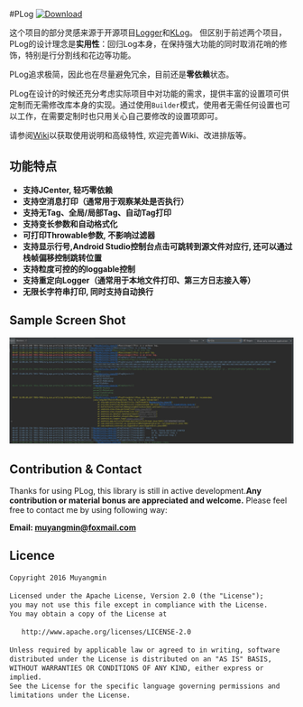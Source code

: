 #PLog  [ ![Download](https://api.bintray.com/packages/muyangmin/org.mym/Android-PLog/images/download.svg) ](https://bintray.com/muyangmin/org.mym/Android-PLog/_latestVersion)

这个项目的部分灵感来源于开源项目[Logger](https://github.com/orhanobut/logger)和[KLog](https://github.com/ZhaoKaiQiang/KLog)。
但区别于前述两个项目，PLog的设计理念是**实用性**：回归Log本身，在保持强大功能的同时取消花哨的修饰，特别是行分割线和花边等功能。

PLog追求极简，因此也在尽量避免冗余，目前还是**零依赖**状态。

PLog在设计的时候还充分考虑实际项目中对功能的需求，提供丰富的设置项可供定制而无需修改库本身的实现。通过使用`Builder`模式，使用者无需任何设置也可以工作，在需要定制时也只用关心自己要修改的设置项即可。

请参阅[Wiki](https://github.com/Muyangmin/Android-PLog/wiki)以获取使用说明和高级特性, 欢迎完善Wiki、改进排版等。

## 功能特点
* **支持JCenter, 轻巧零依赖**
* **支持空消息打印（通常用于观察某处是否执行）**
* **支持无Tag、全局/局部Tag、自动Tag打印**
* **支持变长参数和自动格式化**
* **可打印Throwable参数, 不影响过滤器**
* **支持显示行号,Android Studio控制台点击可跳转到源文件对应行, 还可以通过栈帧偏移控制跳转位置**
* **支持粒度可控的的loggable控制**
* **支持重定向Logger（通常用于本地文件打印、第三方日志接入等）**
* **无限长字符串打印, 同时支持自动换行**

## Sample Screen Shot
![ScreenShot](./ScreenShot.png)

## Contribution & Contact
Thanks for using PLog, this library is still in active development.**Any contribution or material
bonus are appreciated and welcome.**
Please feel free to contact me by using following way:

**Email: muyangmin@foxmail.com**

## Licence 
```
Copyright 2016 Muyangmin

Licensed under the Apache License, Version 2.0 (the "License");
you may not use this file except in compliance with the License.
You may obtain a copy of the License at

   http://www.apache.org/licenses/LICENSE-2.0

Unless required by applicable law or agreed to in writing, software
distributed under the License is distributed on an "AS IS" BASIS,
WITHOUT WARRANTIES OR CONDITIONS OF ANY KIND, either express or implied.
See the License for the specific language governing permissions and
limitations under the License.
```